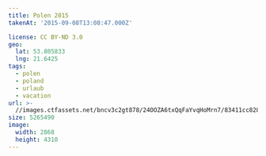 ```yaml
---
title: Polen 2015
takenAt: '2015-09-08T13:08:47.000Z'

license: CC BY-ND 3.0
geo:
  lat: 53.805833
  lng: 21.6425
tags:
  - polen
  - poland
  - urlaub
  - vacation
url: >-
  //images.ctfassets.net/bncv3c2gt878/24OOZA6txQqFaYvqHoMrn7/83411cc828b38c494c7e5c3c036d9b81/polen-2015_25957554975_o
size: 5265490
image:
  width: 2868
  height: 4310
---
```


